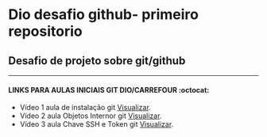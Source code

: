 # Dio desafio github- primeiro repositorio
## **Desafio de projeto sobre git/github**
---------------------------------------------
#### LINKS PARA AULAS INICIAIS GIT DIO/CARREFOUR :octocat:

- Vídeo 1 aula de instalação git [Visualizar](https://web.dio.me/course/introducao-ao-git-e-ao-github/learning/014fe14a-dc5a-41ec-9965-755a79694f27?back=/track/carrefour-web-developer&tab=undefined&moduleId=undefined).
- Vídeo 2 aula Objetos Internor git [Visualizar](https://web.dio.me/course/introducao-ao-git-e-ao-github/learning/02d99abe-e83c-4800-9100-a4258119a781?back=/track/carrefour-web-developer&tab=undefined&moduleId=undefined).
- Vídeo 3 aula  Chave SSH e Token git [Visualizar](https://web.dio.me/course/introducao-ao-git-e-ao-github/learning/7410b862-1989-421a-a48d-500db5857f53?back=/track/carrefour-web-developer&tab=undefined&moduleId=undefined).



